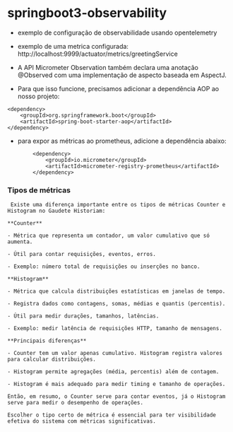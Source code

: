 # springboot3-observability

- exemplo de configuração de observabilidade usando opentelemetry
- exemplo de uma metrica configurada: http://localhost:9999/actuator/metrics/greetingService

- A API Micrometer Observation também declara uma anotação @Observed com uma implementação de aspecto baseada em AspectJ. 
- Para que isso funcione, precisamos adicionar a dependência AOP ao nosso projeto:
```
<dependency>
    <groupId>org.springframework.boot</groupId>
    <artifactId>spring-boot-starter-aop</artifactId>
</dependency>
```


- para expor as métricas ao prometheus, adicione a dependência abaixo:
```
		<dependency>
			<groupId>io.micrometer</groupId>
			<artifactId>micrometer-registry-prometheus</artifactId>
		</dependency>
```

### Tipos de métricas
```
 Existe uma diferença importante entre os tipos de métricas Counter e Histogram no Gaudete Historiam:

**Counter**

- Métrica que representa um contador, um valor cumulativo que só aumenta.

- Útil para contar requisições, eventos, erros.

- Exemplo: número total de requisições ou inserções no banco.

**Histogram** 

- Métrica que calcula distribuições estatísticas em janelas de tempo.

- Registra dados como contagens, somas, médias e quantis (percentis).

- Útil para medir durações, tamanhos, latências. 

- Exemplo: medir latência de requisições HTTP, tamanho de mensagens.

**Principais diferenças**

- Counter tem um valor apenas cumulativo. Histogram registra valores para calcular distribuições.

- Histogram permite agregações (média, percentis) além de contagem.

- Histogram é mais adequado para medir timing e tamanho de operações.

Então, em resumo, o Counter serve para contar eventos, já o Histogram serve para medir o desempenho de operações.

Escolher o tipo certo de métrica é essencial para ter visibilidade efetiva do sistema com métricas significativas.
```